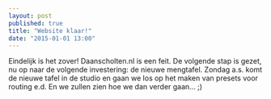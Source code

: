 ```yaml
---
layout: post
published: true
title: "Website klaar!"
date: "2015-01-01 13:00"
---
```


Eindelijk is het zover! Daanscholten.nl is een feit. De volgende stap is gezet, nu op naar de volgende investering: de nieuwe mengtafel.
Zondag a.s. komt de nieuwe tafel in de studio en gaan we los op het maken van presets voor routing e.d. 
En we zullen zien hoe we dan verder gaan... ;)